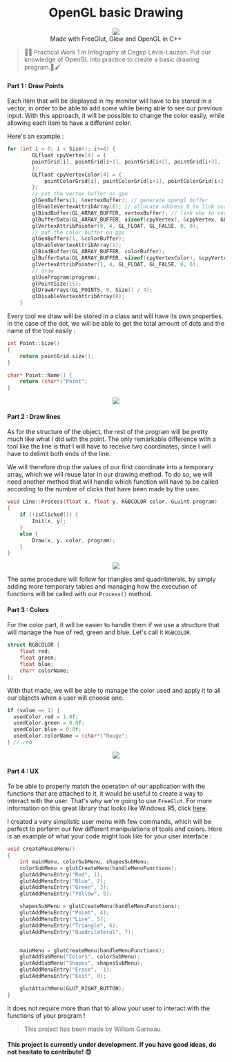  <h1 align="center">OpenGL basic Drawing</h1> 
  <p align="center">
  <img src="https://img.shields.io/badge/License-MIT-blue.svg"><br>
  Made with FreeGlut, Glew and OpenGL in C++
  </p>

 > 👨‍🎨 Practical Work 1 in Infography at Cegep Lévis-Lauzon. Put our knowledge of OpenGL into practice to create a basic drawing program.🎨🖌 

#### Part 1 : Draw Points

Each item that will be displayed in my monitor will have to be stored in a vector, in order to be able to add some while being able to see our previous input.
With this approach, it will be possible to change the color easily, while allowing each item to have a different color.

Here's an example :

```c++
for (int i = 0; i < Size(); i+=4) {
		GLfloat cpyVertex[4] = {
		pointGrid[i], pointGrid[i+1], pointGrid[i+2], pointGrid[i+3],
		};
		GLfloat cpyVertexColor[4] = {
			pointColorGrid[i], pointColorGrid[i+1], pointColorGrid[i+2], pointColorGrid[i+3],
		};
		// put the vertex buffer on gpu
		glGenBuffers(1, &vertexBuffer); // generate opengl buffer
		glEnableVertexAttribArray(0); // allocate address 0 to link our vbo
		glBindBuffer(GL_ARRAY_BUFFER, vertexBuffer); // link vbo to vertex buffer attribute
		glBufferData(GL_ARRAY_BUFFER, sizeof(cpyVertex), &cpyVertex, GL_STREAM_DRAW); // insert data to buffer
		glVertexAttribPointer(0, 4, GL_FLOAT, GL_FALSE, 0, 0);
		// put the color buffer on gpu
		glGenBuffers(1, &colorBuffer);
		glEnableVertexAttribArray(1);
		glBindBuffer(GL_ARRAY_BUFFER, colorBuffer);
		glBufferData(GL_ARRAY_BUFFER, sizeof(cpyVertexColor), &cpyVertexColor, GL_STREAM_DRAW);
		glVertexAttribPointer(1, 4, GL_FLOAT, GL_FALSE, 0, 0);
		// draw
		glUseProgram(program);
		glPointSize(15);
		glDrawArrays(GL_POINTS, 0, Size() / 4);
		glDisableVertexAttribArray(0);
	}
```

Every tool we draw will be stored in a class and will have its own properties. In the case of the dot, we will be able 
to get the total amount of dots and the name of the tool easily :
```c++
int Point::Size()
{
	return pointGrid.size();
}

char* Point::Name() {
	return (char*)"Point";
}
```
<p align="center">
  <img src="https://user-images.githubusercontent.com/33030290/45921223-772a4280-be66-11e8-9e26-565291587747.png"><br>
  </p>

#### Part 2 : Draw lines

As for the structure of the object, the rest of the program will be pretty much like what I did with the point. 
The only remarkable difference with a tool like the line is that I will have to receive two coordinates, 
since I will have to delimit both ends of the line.

We will therefore drop the values of our first coordinate into a temporary array, which we will reuse later in our drawing method.
To do so, we will need another method that will handle which function will have to be called according to the number of clicks that have been made by the user.

```c++
void Line::Process(float x, float y, RGBCOLOR color, GLuint program)
{
	if (!isClicked()) {
		Init(x, y);
	}
	else {
		Draw(x, y, color, program);
	}
}
```

<p align="center">
  <img src="https://user-images.githubusercontent.com/33030290/45921227-83ae9b00-be66-11e8-86ba-b3d5bbfe33e6.png"><br>
  </p>

The same procedure will follow for triangles and quadrilaterals, by simply adding more temporary tables and managing
how the execution of functions will be called with our `Process()` method.

#### Part 3 : Colors

For the color part, it will be easier to handle them if we use a structure that will manage the hue of red, green and blue. Let's call it `RGBCOLOR`.

```c++
struct RGBCOLOR {
	float red;
	float green;
	float blue;
	char* colorName;
};
```

With that made, we will be able to manage the color used and apply it to all our objects when a user will choose one.

```c++
if (value == 1) {
  usedColor.red = 1.0f; 
  usedColor.green = 0.0f;
  usedColor.blue = 0.0f; 
  usedColor.colorName = (char*)"Rouge"; 
} // red
```


<p align="center">
  <img src="https://user-images.githubusercontent.com/33030290/45921242-c3758280-be66-11e8-83b5-351267c0b518.png"><br>
  </p>

#### Part 4 : UX

To be able to properly match the operation of our application with the functions that are attached to it, it would be useful to create a way to interact with the user. 
That's why we're going to use `FreeGlut`. For more information on this great library that looks like Windows 95, click [here](http://freeglut.sourceforge.net/).

I created a very simplistic user menu with few commands, which will be perfect to perform our few different manipulations of tools and colors.
Here is an example of what your code might look like for your user interface :

```c++
void createMouseMenu()
{
	int mainMenu, colorSubMenu, shapesSubMenu;
	colorSubMenu = glutCreateMenu(handleMenuFunctions);
	glutAddMenuEntry("Red", 1);
	glutAddMenuEntry("Blue", 2);
	glutAddMenuEntry("Green", 3);
	glutAddMenuEntry("Yellow", 8);

	shapesSubMenu = glutCreateMenu(handleMenuFunctions);
	glutAddMenuEntry("Point", 4);
	glutAddMenuEntry("Line", 5);
	glutAddMenuEntry("Triangle", 6);
	glutAddMenuEntry("Quadrilateral", 7);


	mainMenu = glutCreateMenu(handleMenuFunctions);
	glutAddSubMenu("Colors", colorSubMenu);
	glutAddSubMenu("Shapes", shapesSubMenu);
	glutAddMenuEntry("Erase", -1);
	glutAddMenuEntry("Exit", 0);

	glutAttachMenu(GLUT_RIGHT_BUTTON);
}
```
It does not require more than that to allow your user to interact with the functions of your program !

> This project has been made by William Garneau. 

#### This project is currently under development. If you have good ideas, do not hesitate to contribute! 😊
